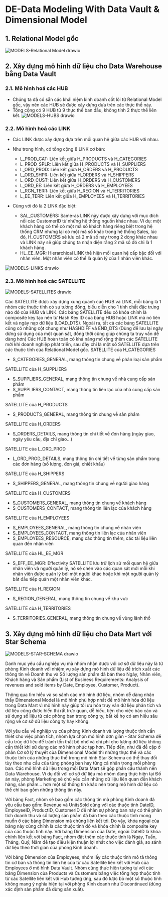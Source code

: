 # DE-Data Modeling With Data Vault & Dimensional Model

## 1. Relational Model gốc
![MODELS-Relational Model drawio](https://github.com/trungpham27/DE-Data-Modeling-/assets/160450740/9b6ab608-e3cc-4ebd-a905-fb9964ec9a02)

## 2. Xây dựng mô hình dữ liệu cho Data Warehouse bằng Data Vault
### 2.1. Mô hình hoá các HUB
- Chúng ta đã có sẵn các khái niệm kinh doanh cốt lõi từ Relational Model gốc, vậy nên các HUB sẽ được xây dựng dựa trên các thực thể này.
- Tổng cộng có 9 HUB từ 9 thực thể ban đầu, không tính 2 thực thể liên kết.
![MODELS-HUBS drawio](https://github.com/trungpham27/DE-Data-Modeling-/assets/160450740/cd246b59-5c22-4c70-a00b-b1eae4ef4cf8)

### 2.2. Mô hình hoá các LINK
- Các LINK được xây dựng dựa trên mối quan hệ giữa các HUB với nhau.
- Như trong hình, có tổng cộng 8 LINK cơ bản:
	+ L_PROD_CAT: Liên kết giữa H_PRODUCTS và H_CATEGORIES
	+ L_PROD_SPLR: Liên kết giữa H_PRODUCTS và H_SUPPLIERS
	+ L_ORD_PROD: Liên kết giữa H_ORDERS và H_PRODUCTS
	+ L_ORD_SHPR: Liên kết giữa H_ORDERS và H_SHIPPERS
	+ L_ORD_CUST: Liên kết giữa H_ORDERS và H_CUSTOMERS
	+ L_ORD_EE: Liên kết giữa H_ORDERS và H_EMPLOYEES
	+ L_RGN_TERR: Liên kết giữa H_REGION và H_TERRITORIES
	+ L_EE_TERR: Liên kết giữa H_EMPLOYEES và H_TERRITORIES

- Cùng với đó là 2 LINK đặc biệt:
	+ SAL_CUSTOMERS: Same-as LINK này được xây dựng với mục đích nối các CustomerID từ những hệ thống nguồn khác nhau. Ví dụ: một khách hàng có thể có một mã số khách hàng riêng biệt trong hệ thống CRM nhưng lại có một mã số khác trong hệ thống Sales, lúc đó, H_CUSTOMERS sẽ lưu cả 2 mã số này trong 2 dòng khác nhau và LINK này sẽ giúp chúng ta nhận diện rằng 2 mã số đó chỉ là 1 khách hàng.
	+ HL_EE_MGR: Hierarchical LINK thể hiện mối quan hệ cấp bậc đối với nhân viên. Một nhân viên có thể là quản lý của 1 nhân viên khác.

![MODELS-LINKS drawio](https://github.com/trungpham27/DE-Data-Modeling-/assets/160450740/772d23f5-8236-40fc-a85d-c908a31a779d)

### 2.3. Mô hình hoá các SATELLITE
![MODELS-SATELLITES drawio](https://github.com/trungpham27/DE-Data-Modeling-/assets/160450740/6afe7af9-0cf2-41eb-a9e9-33cfc334d54b)

Các SATELLITE được xây dựng xung quanh các HUB và LINK, mỗi bảng là 1 nhóm các thuộc tính có sự tương đồng, biểu diễn cho 1 tính chất đặc trưng nào đó của HUB và LINK.
Các bảng SATELLITE đều có khóa chính là composite key tạo nên từ Hash Key ID của bảng HUB hoặc LINK mà nó liên kết và ngày nạp dữ liệu (LOAD_DTS). Ngoài ra, tất cả các bảng SATELLITE cũng có những cột chung như HASHDIFF và END_DTS (Dùng để lưu lại ngày dừng sử dụng của một quan sát, đồng thời cũng giúp  chúng ta truy vấn dễ dàng hơn)
Các HUB hoàn toàn có khả năng mở rộng thêm các SATELLITE mới khi doanh nghiệp phát triển, sau đây chỉ là một số SATELLITE dựa trên các thuộc tính của Relational Model gốc.
SATELLITE của H_CATEGORIES
- S_CATEGORIES_GENERAL, mang thông tin chung về phân loại sản phẩm

SATELLITE của H_SUPPLIERS
- S_SUPPLIERS_GENERAL, mang thông tin chung về nhà cung cấp sản phẩm
- S_SUPPLIERS_CONTACT, mang thông tin liên lạc của nhà cung cấp sản phẩm

SATELLITE của H_PRODUCTS
- S_PRODUCTS_GENERAL, mang thông tin chung về sản phẩm

SATELLITE của H_ORDERS
- S_ORDERS_DETAILS, mang thông tin chi tiết về đơn hàng (ngày giao, ngày yêu cầu, địa chỉ giao…)
  
SATELLITE của L_ORD_PROD
- L_ORD_PROD_DETAILS, mang thông tin chi tiết về từng sản phẩm trong các đơn hàng (số lượng, đơn giá, chiết khấu)
  
SATELLITE của H_SHIPPERS
- S_SHIPPERS_GENERAL, mang thông tin chung về người giao hàng
  
SATELLITE của H_CUSTOMERS
- S_CUSTOMERS_GENERAL, mang thông tin chung về khách hàng
- S_CUSTOMERS_CONTACT, mang thông tin liên lạc của khách hàng
  
SATELLITE của H_EMPLOYEES
- S_EMPLOYEES_GENERAL, mang thông tin chung về nhân viên
- S_EMPLOYEES_CONTACT, mang thông tin liên lạc của nhân viên
- S_EMPLOYEES_RESOURCE, mang các thông tin thêm, các tài liệu liên quan đến nhân viên

SATELLITE của HL_EE_MGR
- S_EFF_EE_MGR: Effectivity SATELLITE lưu trữ lịch sử mối quan hệ giữa nhân viên và người quản lý, nó sẽ chèn vào các quan sát mới mỗi khi nhân viên được quản lý bởi một người khác hoặc khi một người quản lý bắt đầu tiếp quản một nhân viên khác.

SATELLITE của H_REGION
- S_REGION_GENERAL, mang thông tin chung về khu vực

SATELLITE của H_TERRITORIES
- S_TERRITORIES_GENERAL, mang thông tin chung về vùng lãnh thổ

## 3. Xây dựng mô hình dữ liệu cho Data Mart với Star Schema
![MODELS-STAR-SCHEMA drawio](https://github.com/trungpham27/DE-Data-Modeling-/assets/160450740/b366e220-c555-4f44-8bdd-098f42c6b99e)

Danh mục yêu cầu nghiệp vụ mà nhóm nhận được với cơ sở dữ liệu này là từ phòng Kinh doanh với nhiệm vụ xây dựng mô hình dữ liệu để trích xuất các thông tin về Doanh thu và Số lượng sản phẩm đã bán theo Ngày, Nhân viên, Khách hàng và Sản phẩm (List of Business Requirements: Analysis of revenues and sold items by Date, Employee, Customer, Product).

Thông qua tìm hiểu và so sánh các mô hình dữ liệu, nhóm dễ dàng nhận thấy Dimensional Model là mô hình phù hợp nhất để mô hình hóa dữ liệu trong Data Mart vì mô hình này giúp tối ưu hóa truy vấn dữ liệu phân tích và dữ liệu cũng được hiển thị rất trực quan, dễ hiểu, tiện cho việc báo cáo và sử dụng số liệu từ các phòng ban trong công ty, bất kể họ có am hiểu sâu rộng về cơ sở dữ liệu công ty hay không.

Với yêu cầu về nghiệp vụ của phòng Kinh doanh và lượng thuộc tính cần thiết cho việc phân tích, nhóm lựa chọn mô hình đơn giản - Star Schema để cấu trúc dữ liệu để tránh tổn thất bộ nhớ và chi phí cho lượng dữ liệu không cần thiết khi sử dụng các mô hình phức tạp hơn. Tiếp đến, như đã đề cập ở phần Cơ sở lý thuyết của Dimensional Model thì những thực thể và các thuộc tính của những thực thể trong mô hình Star Schema có thể thay đổi tùy theo nhu cầu của từng phòng ban hay từng cá nhân trong mỗi phòng ban. Các mô hình dữ liệu trong mỗi Data Mart sẽ góp phần cấu thành nên Data Warehouse. Ví dụ đối với cơ sở dữ liệu mà nhóm đang thực hiện tại Đồ án này, phòng Marketing sẽ chủ yếu cần những dữ liệu liên quan đến khách hàng, sản phẩm… hơn một số thông tin khác nên trong mô hình dữ liệu có thể chỉ bao gồm những thông tin này. 

Với bảng Fact, nhóm sẽ bao gồm các thông tin mà phòng Kinh doanh đã yêu cầu bao gồm: Revenue và UnitsSold cùng với các thuộc tính DateID, EmployeeID, ProductID, CustomerID để nhân sự phòng ban này có thể phân tích doanh thu và số lượng sản phẩm đã bán theo các thuộc tính mong muốn ở các bảng Dimension mà chúng liên kết tới. Do vậy, khóa ngoại của bảng này cũng chính là các thuộc tính đó và khóa chính là composite key của các thuộc tính này. 
Với bảng Dimension của Date, ngoài DateID là khóa chính liên kết với bảng Fact, nhóm đặt thêm các thuộc tính là Ngày, Tuần, Tháng, Quý, Năm để tạo điều kiện thuận lợi nhất cho việc đánh giá, so sánh dữ liệu theo thời gian của phòng Kinh doanh. 

Với bảng Dimension của Employees, nhóm lấy các thuộc tính mô tả thông tin cơ bản và thông tin liên hệ của từ các Satellite liên kết với Hub của Employees ở mô hình Data Vault. Nhóm cũng thực hiện tương tự với các bảng Dimension của Products và Customers bằng việc tổng hợp thuộc tính từ các Satellite liên kết với Hub tương ứng, sau đó lược bỏ một số thuộc tính không mang ý nghĩa hiện tại với phòng Kinh doanh như Discontinued (dùng xác định sản phẩm đã dừng sản xuất).





